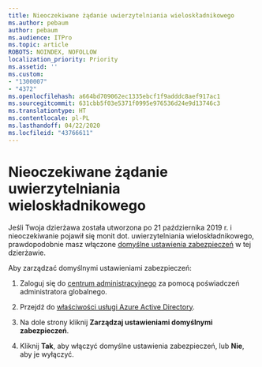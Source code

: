 ```yaml
---
title: Nieoczekiwane żądanie uwierzytelniania wieloskładnikowego
ms.author: pebaum
author: pebaum
ms.audience: ITPro
ms.topic: article
ROBOTS: NOINDEX, NOFOLLOW
localization_priority: Priority
ms.assetid: ''
ms.custom:
- "1300007"
- "4372"
ms.openlocfilehash: a664bd709062ec1335ebcf1f9adddc8aef917ac1
ms.sourcegitcommit: 631cbb5f03e5371f0995e976536d24e9d13746c3
ms.translationtype: HT
ms.contentlocale: pl-PL
ms.lasthandoff: 04/22/2020
ms.locfileid: "43766611"
---
```

# <a name="unexpected-multi-factor-authentication"></a>Nieoczekiwane żądanie uwierzytelniania wieloskładnikowego

Jeśli Twoja dzierżawa została utworzona po 21 października 2019 r. i nieoczekiwanie pojawił się monit dot. uwierzytelniania wieloskładnikowego, prawdopodobnie masz włączone [domyślne ustawienia zabezpieczeń](https://aka.ms/securitydefaults) w tej dzierżawie. 

Aby zarządzać domyślnymi ustawieniami zabezpieczeń:

1. Zaloguj się do [centrum administracyjnego](https://go.microsoft.com/fwlink/p/?linkid=834822) za pomocą poświadczeń administratora globalnego.

2. Przejdź do [właściwości usługi Azure Active Directory](https://portal.azure.com/#blade/Microsoft_AAD_IAM/ActiveDirectoryMenuBlade/Properties).

3. Na dole strony kliknij **Zarządzaj ustawieniami domyślnymi zabezpieczeń**.

4. Kliknij **Tak**, aby włączyć domyślne ustawienia zabezpieczeń, lub **Nie**, aby je wyłączyć.
